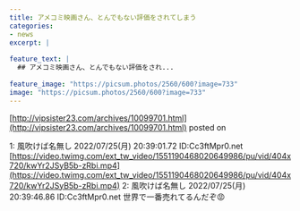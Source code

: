 ```yaml
---
title: アメコミ映画さん、とんでもない評価をされてしまう
categories:
- news
excerpt: |
  
feature_text: |
  ## アメコミ映画さん、とんでもない評価をされ...
  
feature_image: "https://picsum.photos/2560/600?image=733"
image: "https://picsum.photos/2560/600?image=733"
---
```


[http://vipsister23.com/archives/10099701.html](http://vipsister23.com/archives/10099701.html)
posted on 

<!--more-->

1: 風吹けば名無し 2022/07/25(月) 20:39:01.72 ID:Cc3ftMpr0.net [https://video.twimg.com/ext_tw_video/1551190468020649986/pu/vid/404x720/kwYr2JSyB5b-zRbi.mp4](https://video.twimg.com/ext_tw_video/1551190468020649986/pu/vid/404x720/kwYr2JSyB5b-zRbi.mp4) 2: 風吹けば名無し 2022/07/25(月) 20:39:46.86 ID:Cc3ftMpr0.net 世界で一番売れてるんだぞ😡
